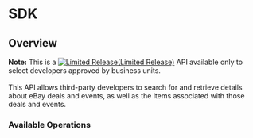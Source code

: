 # SDK

## Overview

<span class="tablenote"><b>Note:</b> This is a <a href="https://developer.ebay.com/api-docs/static/versioning.html#limited" target="_blank"> <img src="/cms/img/docs/partners-api.svg" class="legend-icon partners-icon" title="Limited Release"  alt="Limited Release" />(Limited Release)</a> API available only to select developers approved by business units.</span><br /><br />This API allows third-party developers to search for and retrieve details about eBay deals and events, as well as the items associated with those deals and events.

### Available Operations

